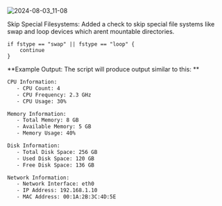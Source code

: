 ![2024-08-03_11-08](https://github.com/user-attachments/assets/e158142f-c6fa-4ce6-89b5-76bf5db7dc1d)


Skip Special Filesystems: Added a check to skip special file systems like swap and loop devices which arent mountable directories.
```
if fstype == "swap" || fstype == "loop" {
    continue
}
```
**Example Output:
The script will produce output similar to this:
**

```bash
CPU Information:
   - CPU Count: 4
   - CPU Frequency: 2.3 GHz
   - CPU Usage: 30%

Memory Information:
   - Total Memory: 8 GB
   - Available Memory: 5 GB
   - Memory Usage: 40%

Disk Information:
   - Total Disk Space: 256 GB
   - Used Disk Space: 120 GB
   - Free Disk Space: 136 GB

Network Information:
   - Network Interface: eth0
   - IP Address: 192.168.1.10
   - MAC Address: 00:1A:2B:3C:4D:5E
```
